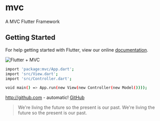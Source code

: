 # mvc

A MVC Flutter Framework

## Getting Started

For help getting started with Flutter, view our online
[documentation](https://flutter.io/).

![Flutter + MVC](https://i.imgur.com/r4C1y28.png)

```sh
import 'package:mvc/App.dart';
import 'src/View.dart';
import 'src/Controller.dart';

void main() => App.run(new View(new Controller(new Model())));
```

http://github.com - automatic!
[GitHub](http://github.com)

> We're living the future so
> the present is our past.
> We're living the future so
> the present is our past.



